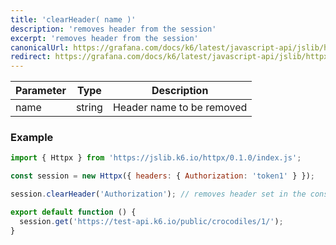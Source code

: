 ```yaml
---
title: 'clearHeader( name )'
description: 'removes header from the session'
excerpt: 'removes header from the session'
canonicalUrl: https://grafana.com/docs/k6/latest/javascript-api/jslib/httpx/clearheader/
redirect: https://grafana.com/docs/k6/latest/javascript-api/jslib/httpx/clearheader/
---
```



| Parameter   | Type      | Description                   |
|-------------|-----------|-------------------------------|
| name        | string    | Header name to be removed     |


### Example

<CodeGroup labels={[]}>

```javascript
import { Httpx } from 'https://jslib.k6.io/httpx/0.1.0/index.js';

const session = new Httpx({ headers: { Authorization: 'token1' } });

session.clearHeader('Authorization'); // removes header set in the constructor

export default function () {
  session.get('https://test-api.k6.io/public/crocodiles/1/');
}
```

</CodeGroup>